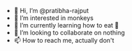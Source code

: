 - 👋 Hi, I’m @pratibha-rajput
- 👀 I’m interested in monkeys
- 🌱 I’m currently learning how to eat 🍌
- 💞️ I’m looking to collaborate on nothing
- 📫 How to reach me, actually don't

<!---
pratibha-rajput/pratibha-rajput is a ✨ special ✨ repository because its `README.md` (this file) appears on your GitHub profile.
You can click the Preview link to take a look at your changes.
--->

